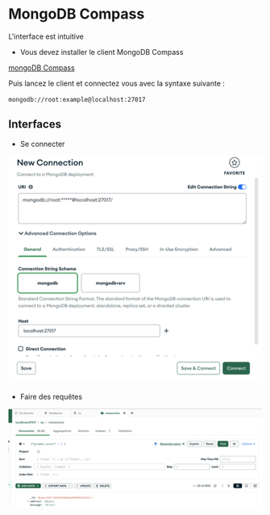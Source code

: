 # MongoDB Compass

L'interface est intuitive

- Vous devez installer le client MongoDB Compass

[mongoDB Compass](https://www.mongodb.com/products/tools/compass)

Puis lancez le client et connectez vous avec la syntaxe suivante : 

`mongodb://root:example@localhost:27017`

## Interfaces

- Se connecter

![compass](./compass.png)

- Faire des requêtes

![compass](./compass_db.png)
